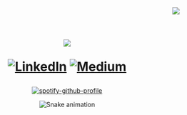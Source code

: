<div align="right">
	<img src="https://visitcount.itsvg.in/api?id=imtribute12&label=Profile%20Views&color=12&icon=3&pretty=true" />
</div>

<div align="center">     
	<br>
	<p align="center" width="50%"> 
	<h1>
<a href="https://github.com/imtribute12" target="_blank">
	<img src="https://readme-typing-svg.herokuapp.com?size=36&color=ffffff&center=true&multiline=true&width=500&height=100&lines=Hi!+%F0%9F%91%8B;I'm+Seda+%F0%9F%98%8A" >
</a>

[![LinkedIn](https://img.shields.io/badge/LinkedIn-%230077B5.svg?logo=linkedin&logoColor=white)](https://linkedin.com/in/seda-n-taskan) 
[![Medium](https://img.shields.io/badge/Medium-12100E?logo=medium&logoColor=white)](https://medium.com/@nubika) 

 
<!--<a href="https://wakatime.com/@sedataskan" target="_blank">
	<img src="https://wakatime.com/badge/user/91888085-4bf3-4711-bea3-9955e0e2fa49.svg?style=for-the-badge" />
</a>-->

</p>
</div>
    
<div align="center">

[![spotify-github-profile](https://spotify-github-profile.vercel.app/api/view?uid=sedanurgfb6671&cover_image=true&theme=natemoo-re&show_offline=false&background_color=c33232&interchange=false&bar_color=ffffff&bar_color_cover=false)](https://github.com/kittinan/spotify-github-profile)
</div>
	
<!--<div align="center"> 	
<a href="https://github.com/anuraghazra/github-readme-stats">
  <img height=150 align="center" src="https://github-readme-stats.vercel.app/api/wakatime?username=sedataskan&langs_count=4&theme=dark" />
</a>
<a href="https://github.com/anuraghazra/convoychat">
  <img height=150 align="center" src="https://github-readme-streak-stats.herokuapp.com?user=sedataskan&theme=dark&date_format=j%20M%5B%20Y%5D&exclude_days=Sun%2CSat&hide_current_streak=true" />
</a>
	
</div>-->

<div align="center"> 
  
 ![Snake animation](https://github.com/imtribute12/imtribute12/blob/output/github-contribution-grid-snake.svg)
	
</div>
